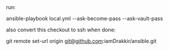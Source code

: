 run: 

ansible-playbook local.yml --ask-become-pass --ask-vault-pass

also convert this checkout to ssh when done: 

git remote set-url origin git@github.com:iamDrakkir/ansible.git
